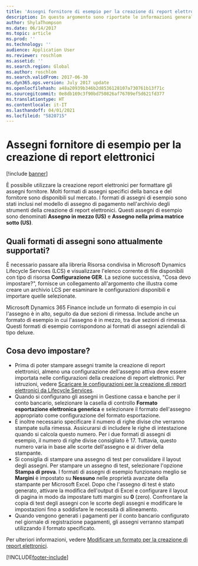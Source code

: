 ```yaml
---
title: 'Assegni fornitore di esempio per la creazione di report elettronici '
description: In questo argomento sono riportate le informazioni generali sull'utilizzo dei formati di assegni di esempio per la creazione di report elettronici.
author: ShylaThompson
ms.date: 06/14/2017
ms.topic: article
ms.prod: ''
ms.technology: ''
audience: Application User
ms.reviewer: roschlom
ms.assetid: ''
ms.search.region: Global
ms.author: roschlom
ms.search.validFrom: 2017-06-30
ms.dyn365.ops.version: July 2017 update
ms.openlocfilehash: a48a20939b346b2d8536128107a730761b13f71c
ms.sourcegitcommit: 0e8db169c3f90bd750826af76709ef5d621fd377
ms.translationtype: HT
ms.contentlocale: it-IT
ms.lasthandoff: 04/01/2021
ms.locfileid: "5820715"
---
```

# <a name="electronic-reporting-sample-vendor-checks"></a>Assegni fornitore di esempio per la creazione di report elettronici 

[!include [banner](../includes/banner.md)]

È possibile utilizzare la creazione report elettronici per formattare gli assegni fornitore. Molti formati di assegni specifici della banca e del fornitore sono disponibili sul mercato. I formati di assegni di esempio sono stati inclusi nel modello di assegno di pagamento nell'archivio degli strumenti della creazione di report elettronici. Questi assegni di esempio sono denominati **Assegno in mezzo (US)** e **Assegno nella prima matrice sotto (US)**.

## <a name="what-check-formats-are-currently-supported"></a>Quali formati di assegni sono attualmente supportati?

È necessario passare alla libreria Risorsa condivisa in Microsoft Dynamics Lifecycle Services (LCS) e visualizzare l'elenco corrente di file disponibili con tipo di risorsa **Configurazione GER**. La sezione successiva, "Cosa devo impostare?", fornisce un collegamento all'argomento che illustra come creare un archivio LCS per esaminare le configurazioni disponibili e importare quelle selezionate.

Microsoft Dynamics 365 Finance include un formato di esempio in cui l'assegno è in alto, seguito da due sezioni di rimessa. Include anche un formato di esempio in cui l'assegno è in mezzo, tra due sezioni di rimessa. Questi formati di esempio corrispondono ai formati di assegni aziendali di tipo deluxe.

## <a name="what-do-i-have-to-set-up"></a>Cosa devo impostare?

- Prima di poter stampare assegni tramite la creazione di report elettronici, almeno una configurazione dell'assegno attiva deve essere importata nelle configurazioni della creazione di report elettronici. Per istruzioni, vedere [Scaricare le configurazioni per la creazione di report elettronici da Lifecycle Services](../../dev-itpro/analytics/download-electronic-reporting-configuration-lcs.md).
- Quando si configurano gli assegni in Gestione cassa e banche per il conto bancario, selezionare la casella di controllo **Formato esportazione elettronica generica** e selezionare il formato dell'assegno appropriato come configurazione del formato esportazione.
- È inoltre necessario specificare il numero di righe divise che verranno stampate sulla rimessa. Assicurarsi di includere le righe di intestazione quando si calcola questo numero. Per i due formati di assegni di esempio, il numero di righe divise consigliato è 17. Tuttavia, questo numero varia in base alle scorte dell'assegno e ai driver della stampante.
- Si consiglia di stampare una assegno di test per convalidare il layout degli assegni. Per stampare un assegno di test, selezionare l'opzione **Stampa di prova**. I formati di assegni di esempio funzionano meglio se **Margini** è impostato su **Nessuno** nelle proprietà avanzate della stampante per Microsoft Excel. Dopo che l'assegno di test è stato generato, attivare la modifica dell'output di Excel e configurare il layout di pagina in modo da impostare tutti margini su **0** (zero). Confrontare la copia di test degli assegni con le scorte degli assegni e modificare le impostazioni fino a soddisfare le necessità di allineamento.
- Quando vengono generati i pagamenti per il conto bancario configurato nel giornale di registrazione pagamenti, gli assegni verranno stampati utilizzando il formato specificato.

Per ulteriori informazioni, vedere [Modificare un formato per la creazione di report elettronici](../../dev-itpro/analytics/modify-electronic-reporting-format-reapply-excel-template.md).


[!INCLUDE[footer-include](../../includes/footer-banner.md)]